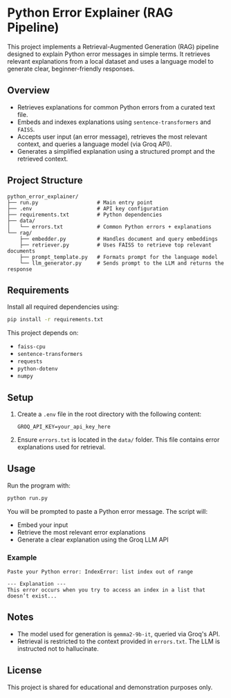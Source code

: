 # Python Error Explainer (RAG Pipeline)

This project implements a Retrieval-Augmented Generation (RAG) pipeline designed to explain Python error messages in simple terms. It retrieves relevant explanations from a local dataset and uses a language model to generate clear, beginner-friendly responses.

## Overview

- Retrieves explanations for common Python errors from a curated text file.
- Embeds and indexes explanations using `sentence-transformers` and `FAISS`.
- Accepts user input (an error message), retrieves the most relevant context, and queries a language model (via Groq API).
- Generates a simplified explanation using a structured prompt and the retrieved context.

## Project Structure

```
python_error_explainer/
├── run.py                   # Main entry point
├── .env                     # API key configuration
├── requirements.txt         # Python dependencies
├── data/
│   └── errors.txt           # Common Python errors + explanations
└── rag/
    ├── embedder.py          # Handles document and query embeddings
    ├── retriever.py         # Uses FAISS to retrieve top relevant documents
    ├── prompt_template.py   # Formats prompt for the language model
    └── llm_generator.py     # Sends prompt to the LLM and returns the response
````

## Requirements

Install all required dependencies using:

```bash
pip install -r requirements.txt
````

This project depends on:

* `faiss-cpu`
* `sentence-transformers`
* `requests`
* `python-dotenv`
* `numpy`

## Setup

1. Create a `.env` file in the root directory with the following content:

   ```
   GROQ_API_KEY=your_api_key_here
   ```

2. Ensure `errors.txt` is located in the `data/` folder. This file contains error explanations used for retrieval.

## Usage

Run the program with:

```bash
python run.py
```

You will be prompted to paste a Python error message. The script will:

* Embed your input
* Retrieve the most relevant error explanations
* Generate a clear explanation using the Groq LLM API

### Example

```
Paste your Python error: IndexError: list index out of range

--- Explanation ---
This error occurs when you try to access an index in a list that doesn’t exist...
```

## Notes

* The model used for generation is `gemma2-9b-it`, queried via Groq's API.
* Retrieval is restricted to the context provided in `errors.txt`. The LLM is instructed not to hallucinate.

## License

This project is shared for educational and demonstration purposes only.
